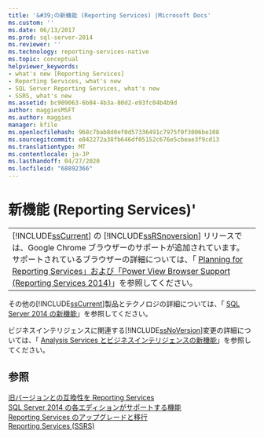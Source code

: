 ```yaml
---
title: '&#39;の新機能 (Reporting Services) |Microsoft Docs'
ms.custom: ''
ms.date: 06/13/2017
ms.prod: sql-server-2014
ms.reviewer: ''
ms.technology: reporting-services-native
ms.topic: conceptual
helpviewer_keywords:
- what's new [Reporting Services]
- Reporting Services, what's new
- SQL Server Reporting Services, what's new
- SSRS, what's new
ms.assetid: bc909063-6b84-4b3a-80d2-e93fc04b4b9d
author: maggiesMSFT
ms.author: maggies
manager: kfile
ms.openlocfilehash: 968c7bab8d0ef0d57336491c7975f0f3006be108
ms.sourcegitcommit: e042272a38fb646df05152c676e5cbeae3f9cd13
ms.translationtype: MT
ms.contentlocale: ja-JP
ms.lasthandoff: 04/27/2020
ms.locfileid: "68892366"
---
```

# <a name="what39s-new-reporting-services"></a>新機能 (Reporting Services)&#39;
  
  
||  
|-|  
|[!INCLUDE[ssCurrent](../includes/sscurrent-md.md)] の [!INCLUDE[ssRSnoversion](../includes/ssrsnoversion-md.md)] リリースでは、Google Chrome ブラウザーのサポートが追加されています。 サポートされているブラウザーの詳細については、「 [Planning for Reporting Services」および「Power View Browser Support &#40;Reporting Services 2014&#41;](../../2014/reporting-services/browser-support-for-reporting-services-and-power-view.md)」を参照してください。|  
  
 その他の[!INCLUDE[ssCurrent](../includes/sscurrent-md.md)]製品とテクノロジの詳細については、「 [SQL Server 2014 の新機能](../sql-server/what-s-new-in-sql-server-2016.md)」を参照してください。  
  
 ビジネスインテリジェンスに関連する[!INCLUDE[ssNoVersion](../includes/ssnoversion-md.md)]変更の詳細については、「 [Analysis Services とビジネスインテリジェンスの新機能](https://docs.microsoft.com/analysis-services/what-s-new-in-analysis-services)」を参照してください。  
  
## <a name="see-also"></a>参照  
 [旧バージョンとの互換性を Reporting Services](reporting-services-backward-compatibility.md)   
 [SQL Server 2014 の各エディションがサポートする機能](../../2014/getting-started/features-supported-by-the-editions-of-sql-server-2014.md)   
 [Reporting Services のアップグレードと移行](install-windows/upgrade-and-migrate-reporting-services.md)   
 [Reporting Services &#40;SSRS&#41;](create-deploy-and-manage-mobile-and-paginated-reports.md)  
  
  
